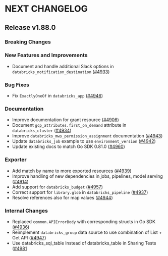 # NEXT CHANGELOG

## Release v1.88.0

### Breaking Changes

### New Features and Improvements

* Document and handle additional Slack options in `databricks_notification_destination` ([#4933](https://github.com/databricks/terraform-provider-databricks/pull/4933))

### Bug Fixes

* Fix `ExactlyOneOf` in `databricks_app` ([#4946](https://github.com/databricks/terraform-provider-databricks/pull/4946))

### Documentation

* Improve documentation for grant resource ([#4906](https://github.com/databricks/terraform-provider-databricks/pull/4935))
* Document `gcp_attributes.first_on_demand` attribute in `databricks_cluster` ([#4934](https://github.com/databricks/terraform-provider-databricks/pull/4934))
* Improve `databricks_mws_permission_assignment` documentation ([#4943](https://github.com/databricks/terraform-provider-databricks/pull/4943))
* Update `databricks_job` example to use `environment_version` ([#4942](https://github.com/databricks/terraform-provider-databricks/pull/4942))
* Update existing docs to match Go SDK 0.81.0 ([#4960](https://github.com/databricks/terraform-provider-databricks/pull/4960))

### Exporter

* Add match by name to more exported resources ([#4939](https://github.com/databricks/terraform-provider-databricks/pull/4939))
* Improve handling of new dependencies in jobs, pipelines, model serving ([#4914](https://github.com/databricks/terraform-provider-databricks/pull/4914))
* Add support for `databricks_budget` ([#4957](https://github.com/databricks/terraform-provider-databricks/pull/4957))
* Correct support for `library.glob` in `databricks_pipeline` ([#4937](https://github.com/databricks/terraform-provider-databricks/pull/4937))
* Resolve references also for map values ([#4944](https://github.com/databricks/terraform-provider-databricks/pull/4944))

### Internal Changes

* Replaced `common.APIErrorBody` with corresponding structs in Go SDK ([#4936](https://github.com/databricks/terraform-provider-databricks/pull/4936))
* Reimplement `databricks_group` data source to use combination of List + Get API ([#4947](https://github.com/databricks/terraform-provider-databricks/pull/4947))
* Use databricks_sql_table Instead of databricks_table in Sharing Tests ([#4981](https://github.com/databricks/terraform-provider-databricks/pull/4981)
